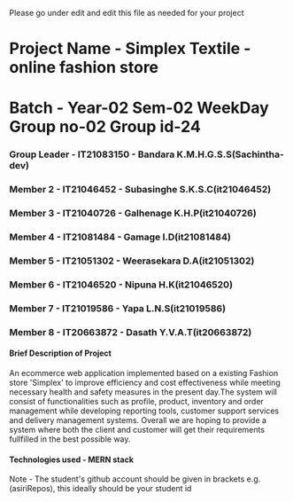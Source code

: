Please go under edit and edit this file as needed for your project

# Project Name - Simplex Textile - online fashion store 
# Batch - Year-02 Sem-02 WeekDay Group no-02 Group id-24
### Group Leader - IT21083150 - Bandara K.M.H.G.S.S(Sachintha-dev)
### Member 2 - IT21046452 - Subasinghe S.K.S.C(it21046452)
### Member 3 - IT21040726 - Galhenage K.H.P(it21040726)
### Member 4 - IT21081484 - Gamage I.D(it21081484)
### Member 5 - IT21051302 - Weerasekara D.A(it21051302)
### Member 6 - IT21046520 - Nipuna H.K(it21046520)
### Member 7 - IT21019586 - Yapa L.N.S(it21019586)
### Member 8 - IT20663872 - Dasath Y.V.A.T(it20663872)

#### Brief Description of Project 

An ecommerce web application implemented based on a existing Fashion store 'Simplex' to improve efficiency and cost effectiveness while meeting necessary health and safety measures in the present day.The system will consist of functionalities such as profile, product, inventory and order management while developing reporting tools, customer support services and delivery management systems. Overall we are hoping to provide a system where both the client and customer will get their requirements fullfilled in the best possible way. 
#### Technologies used - MERN stack

Note - The student's github account should be given in brackets e.g. (asiriRepos), this ideally should be your student id 

